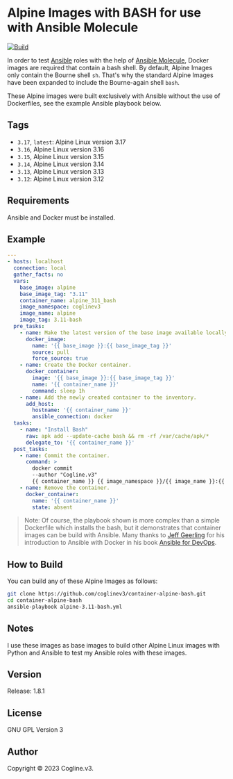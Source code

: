 # Alpine Images with BASH for use with Ansible Molecule

[![Build](https://github.com/coglinev3/container-alpine-bash/actions/workflows/build.yml/badge.svg)](https://github.com/coglinev3/container-alpine-bash/actions/workflows/build.yml)

In order to test [Ansible](https://docs.ansible.com/ansible/latest/index.html "Ansible Documentation") roles with the help of [Ansible Molecule](https://molecule.readthedocs.io/en/latest/ "Ansible Molecule Documentation"), Docker images are required that contain a bash shell. By default, Alpine Images only contain the Bourne shell `sh`. That's why the standard Alpine Images have been expanded to include the Bourne-again shell `bash`.

These Alpine images were built exclusively with Ansible without the use of Dockerfiles, see the example Ansible playbook below. 

## Tags

  - `3.17`, `latest`: Alpine Linux version 3.17
  - `3.16`, Alpine Linux version 3.16
  - `3.15`, Alpine Linux version 3.15
  - `3.14`, Alpine Linux version 3.14
  - `3.13`, Alpine Linux version 3.13
  - `3.12`: Alpine Linux version 3.12

## Requirements

Ansible and Docker must be installed.

## Example

```yml
---
- hosts: localhost
  connection: local
  gather_facts: no
  vars:
    base_image: alpine
    base_image_tag: "3.11"
    container_name: alpine_311_bash
    image_namespace: coglinev3
    image_name: alpine
    image_tag: 3.11-bash
  pre_tasks:
    - name: Make the latest version of the base image available locally.
      docker_image:
        name: '{{ base_image }}:{{ base_image_tag }}'
        source: pull
        force_source: true
    - name: Create the Docker container.
      docker_container:
        image: '{{ base_image }}:{{ base_image_tag }}'
        name: '{{ container_name }}'
        command: sleep 1h
    - name: Add the newly created container to the inventory.
      add_host:
        hostname: '{{ container_name }}'
        ansible_connection: docker
  tasks:
    - name: "Install Bash"
      raw: apk add --update-cache bash && rm -rf /var/cache/apk/*
      delegate_to: '{{ container_name }}'
  post_tasks:
    - name: Commit the container.
      command: >
        docker commit
        --author "Cogline.v3"
        {{ container_name }} {{ image_namespace }}/{{ image_name }}:{{ image_tag }}
    - name: Remove the container.
      docker_container:
        name: '{{ container_name }}'
        state: absent
```

> Note: Of course, the playbook shown is more complex than a simple Dockerfile which installs the bash, but it demonstrates that container images can be build with Ansible. Many thanks to [Jeff Geerling](https://www.jeffgeerling.com/) for his introduction to Ansible with Docker in his book [Ansible for DevOps](https://www.jeffgeerling.com/project/ansible-devops).

## How to Build

You can build any of these Alpine Images as follows:

```sh
git clone https://github.com/coglinev3/container-alpine-bash.git
cd container-alpine-bash
ansible-playbook alpine-3.11-bash.yml
```

## Notes

I use these images as base images to build other Alpine Linux images with Python and Ansible to test my Ansible roles with these images.

## Version

Release: 1.8.1

## License

GNU GPL Version 3

## Author

Copyright &copy; 2023 Cogline.v3.
